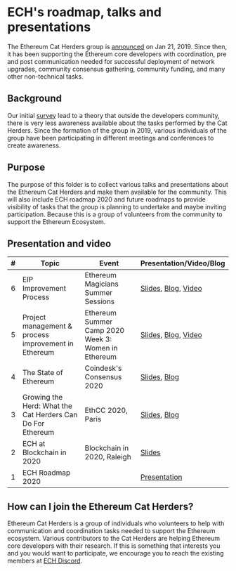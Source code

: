 # ECH's roadmap, talks and presentations

The Ethereum Cat Herders group is [announced](https://medium.com/ethereum-cat-herders/decentralizing-ethereum-project-management-ffff4c09d0ea) on Jan 21, 2019. Since then, it has been supporting the Ethereum core developers with coordination, pre and post communication needed for successful deployment of network upgrades, community consensus gathering, community funding, and many other non-technical tasks. 

## Background

Our initial [survey](https://docs.google.com/forms/d/1e_sK4_KK-3czeU4JFkoPE4Qqbalyg5BrWFhvj2dKXDA/edit) lead to a theory that outside the developers community, there is very less awareness available about the tasks performed by the Cat Herders. Since the formation of the group in 2019, various individuals of the group have been participating in different meetings and conferences to create awareness.


## Purpose 

The purpose of this folder is to collect various talks and presentations about the Ethereum Cat Herders and make them available for the community. This will also include ECH roadmap 2020 and future roadmaps to provide visibility of tasks that the group is planning to undertake and maybe inviting participation. Because this is a group of volunteers from the community to support the Ethereum Ecosystem. 



## Presentation and video


#|       Topic              | Event  | Presentation/Video/Blog  |     
--| -------------------------|--------|--------------------------|
6 |EIP Improvement Process | Ethereum Magicians Summer Sessions | [Slides](https://docs.google.com/presentation/d/1Ni8i7qJrBY8ndKsfjKWatMyT81vKYggDLXj4liVhg3U/edit#slide=id.g8ceef63252_1_0), [Blog](https://medium.com/ethereum-magicians/summer-ethereum-extravaganza-is-coming-295c75809349), [Video](https://www.youtube.com/watch?v=sMRQ7VEHZKc&feature=youtu.be)
5 |Project management & process improvement in Ethereum | Ethereum Summer Camp 2020 Week 3: Women in Ethereum | [Slides](https://docs.google.com/presentation/d/1d00Vqj7QtBsIYg61x1KcbCVHjGHwWNzHSuACD7KuUPM/edit#slide=id.g6df4b28259_2_86), [Blog](https://medium.com/ethplanet/ethereum-summer-camp-2020-week-3-women-in-ethereum-45aad7201f74), [Video](https://www.youtube.com/watch?v=Ew1RJyhepuo&t=819s)
4	| The State of Ethereum | Coindesk's Consensus 2020 | [Slides](https://drive.google.com/file/d/1NoQXV8WZ_RCoujFocYKLAnu023VMhP5o/view), [Blog](https://medium.com/ethereum-cat-herders/ethereum-at-consensus-2020-e0f9f3758c11)|
3	| Growing the Herd: What the Cat Herders Can Do For Ethereum | EthCC 2020, Paris|[Slides](https://drive.google.com/file/d/1YYBlB3tpwkszi0tpyU9YizB1HZxaQzM_/view), [Blog](https://medium.com/ethereum-cat-herders/how-can-we-onboard-newcomers-to-ethereum-better-6794a3314337)|
2	| ECH at Blockchain in 2020| Blockchain in 2020, Raleigh|[Slides](https://docs.google.com/presentation/d/1Pjz8H2i44Oog-pLuArMNb25bMYcYwj7OoteDUAJputs/edit#slide=id.g6df4b28259_2_86)|
1	| ECH Roadmap 2020| | [Presentation](https://docs.google.com/presentation/d/16FL5uuUFLdxpOWz1b8BPuM6vmn1QCa2GWvbcojU8f8k/edit#slide=id.p1)|



## How can I join the Ethereum Cat Herders?

Ethereum Cat Herders is a group of individuals who volunteers to help with communication and coordination tasks needed to support the Ethereum ecosystem. Various contributors to the Cat Herders are helping Ethereum core developers with their research. If this is something that interests you and you would want to participate, we encourage you to reach the existing members at [ECH Discord](https://discord.io/EthCatHerders).
